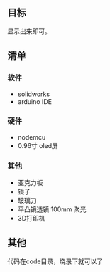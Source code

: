 ## 目标
显示出来即可。

## 清单
### 软件
* solidworks
* arduino IDE

### 硬件
* nodemcu
* 0.96寸 oled屏

### 其他
* 亚克力板
* 镜子
* 玻璃刀
* 平凸镜透镜 100mm 聚光
* 3D打印机

## 其他
代码在code目录，烧录下就可以了